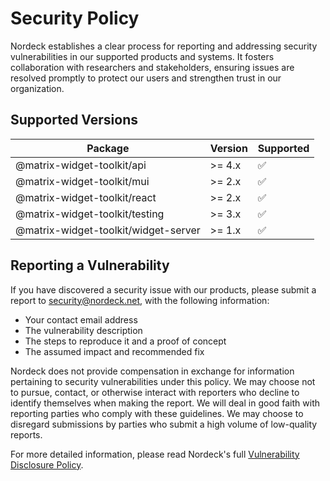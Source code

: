 # Security Policy

Nordeck establishes a clear process for reporting and addressing security vulnerabilities in our supported products and systems. It fosters collaboration with researchers and stakeholders, ensuring issues are resolved promptly to protect our users and strengthen trust in our organization.

## Supported Versions

| Package                              | Version | Supported          |
| ------------------------------------ | ------- | ------------------ |
| @matrix-widget-toolkit/api           | >= 4.x  | :white_check_mark: |
| @matrix-widget-toolkit/mui           | >= 2.x  | :white_check_mark: |
| @matrix-widget-toolkit/react         | >= 2.x  | :white_check_mark: |
| @matrix-widget-toolkit/testing       | >= 3.x  | :white_check_mark: |
| @matrix-widget-toolkit/widget-server | >= 1.x  | :white_check_mark: |

## Reporting a Vulnerability

If you have discovered a security issue with our products, please submit a report to security@nordeck.net, with the following information:

- Your contact email address
- The vulnerability description
- The steps to reproduce it and a proof of concept
- The assumed impact and recommended fix

Nordeck does not provide compensation in exchange for information pertaining to security vulnerabilities under this policy. We may choose not to pursue, contact, or otherwise interact with reporters who decline to identify themselves when making the report. We will deal in good faith with reporting parties who comply with these guidelines. We may choose to disregard submissions by parties who submit a high volume of low-quality reports.

For more detailed information, please read Nordeck's full [Vulnerability Disclosure Policy](https://github.com/nordeck/.github/blob/main/SECURITY.md).
